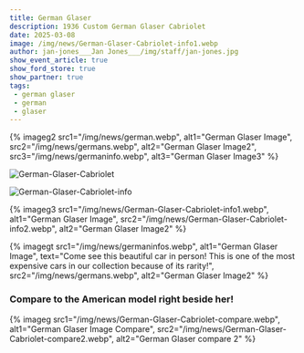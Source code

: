 ```yaml
---
title: German Glaser
description: 1936 Custom German Glaser Cabriolet
date: 2025-03-08
image: /img/news/German-Glaser-Cabriolet-info1.webp
author: jan-jones___Jan Jones___/img/staff/jan-jones.jpg
show_event_article: true
show_ford_store: true
show_partner: true
tags: 
 - german glaser
 - german
 - glaser
---
```


{% imageg2 
  src1="/img/news/german.webp",
  alt1="German Glaser Image",
  src2="/img/news/germans.webp",
  alt2="German Glaser Image2",
  src3="/img/news/germaninfo.webp",
  alt3="German Glaser Image3"
%}

![German-Glaser-Cabriolet](/img/news/german-glaser-cabriolet.webp)

![German-Glaser-Cabriolet-info](/img/news/German-Glaser-Cabriolet-info.webp)

{% imageg3 
  src1="/img/news/German-Glaser-Cabriolet-info1.webp",
  alt1="German Glaser Image",
  src2="/img/news/German-Glaser-Cabriolet-info2.webp",
  alt2="German Glaser Image2"
%}

{% imagegt 
  src1="/img/news/germaninfos.webp",
  alt1="German Glaser Image",
  text="Come see this beautiful car in person! This is one of the most expensive cars in our collection because of its rarity!",
  src2="/img/news/germans.webp",
  alt2="German Glaser Image2"
%}

### Compare to the American model right beside her!

{% imageg 
  src1="/img/news/German-Glaser-Cabriolet-compare.webp",
  alt1="German Glaser Image Compare",
  src2="/img/news/German-Glaser-Cabriolet-compare2.webp",
  alt2="German Glaser compare 2"
%}

